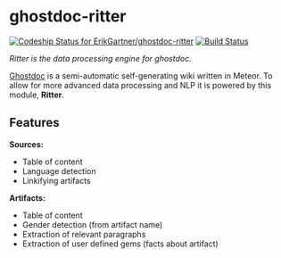 # ghostdoc-ritter

[ ![Codeship Status for ErikGartner/ghostdoc-ritter](https://codeship.com/projects/cb42cc20-c549-0133-1964-4e8753dd3f97/status?branch=master)](https://codeship.com/projects/138525) [![Build Status](https://travis-ci.org/ErikGartner/ghostdoc-ritter.svg?branch=master)](https://travis-ci.org/ErikGartner/ghostdoc-ritter)

*Ritter is the data processing engine for ghostdoc.*

[Ghostdoc](https://github.com/ErikGartner/ghostdoc) is a semi-automatic self-generating wiki written in Meteor. To allow for more advanced data processing and NLP it is powered by this module, **Ritter**.

## Features

**Sources:**
- Table of content
- Language detection
- Linkifying artifacts

**Artifacts:**
- Table of content
- Gender detection (from artifact name)
- Extraction of relevant paragraphs
- Extraction of user defined  gems (facts about artifact)

